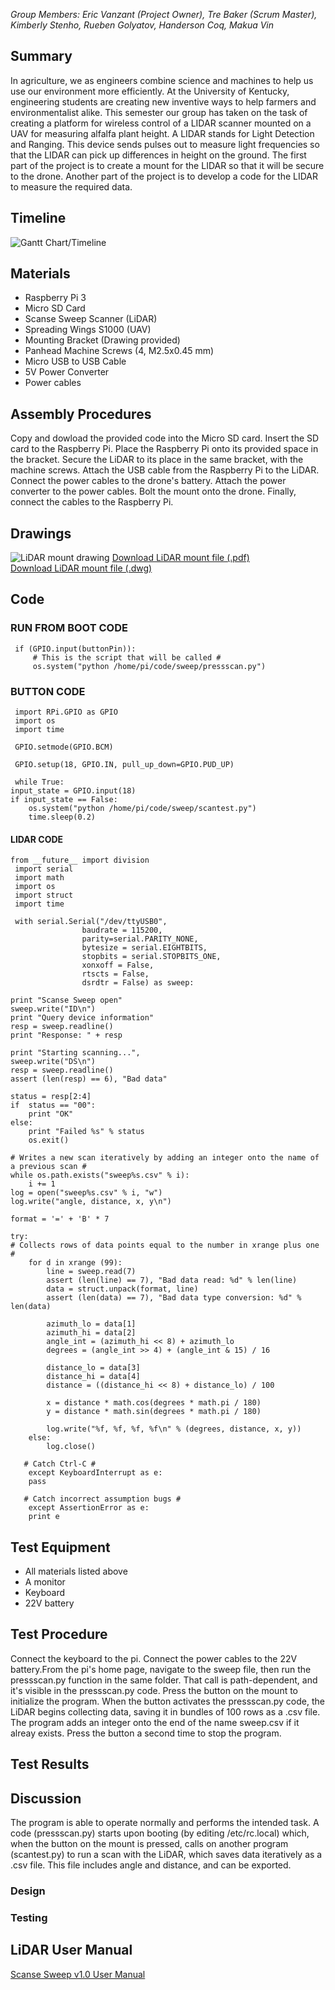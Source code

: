 *Group Members: Eric Vanzant (Project Owner), Tre Baker (Scrum Master), Kimberly Stenho, Rueben Golyatov, Handerson Coq, Makua Vin*

## Summary

In agriculture, we as engineers combine science and machines to help us use our environment more efficiently. At the University of Kentucky, engineering students are creating new inventive ways to help farmers and environmentalist alike. This semester our group has taken on the task of creating a platform for wireless control of a LIDAR scanner mounted on a UAV for measuring alfalfa plant height. A LIDAR stands for Light Detection and Ranging. This device sends pulses out to measure light frequencies so that the LIDAR can pick up differences in height on the ground. The first part of the project is to create a mount for the LIDAR so that it will be secure to the drone. Another part of the project is to develop a code for the LIDAR to measure the required data.


## Timeline

![Gantt Chart/Timeline](https://github.com/emvanzant/PiDAR/blob/master/docs/Gantt%20Chart.png?raw=true)


## Materials
- Raspberry Pi 3
- Micro SD Card
- Scanse Sweep Scanner (LiDAR)
- Spreading Wings S1000 (UAV)
- Mounting Bracket (Drawing provided)
- Panhead Machine Screws (4, M2.5x0.45 mm)
- Micro USB to USB Cable
- 5V Power Converter
- Power cables

## Assembly Procedures
Copy and dowload the provided code into the Micro SD card. Insert the SD card to the Raspberry Pi. Place the Raspberry Pi onto its provided space in the bracket. Secure the LiDAR to its place in the same bracket, with the machine screws. Attach the USB cable from the Raspberry Pi to the LiDAR. Connect the power cables to the drone's battery. Attach the power converter to the power cables. Bolt the mount onto the drone. Finally, connect the cables to the Raspberry Pi.

## Drawings

![LiDAR mount drawing](https://github.com/emvanzant/PiDAR/blob/master/docs/mount%20drawing.jpg?raw=true)
[Download LiDAR mount file (.pdf)](https://github.com/emvanzant/PiDAR/blob/master/docs/LiDAR_mount_sweepclamp_Rev.2.pdf?raw=true)     
[Download LiDAR mount file (.dwg)](https://github.com/emvanzant/PiDAR/blob/master/docs/LiDAR_mount_sweepclamp_Rev.2.dwg?raw=true)


## Code
     
     
### RUN FROM BOOT CODE

     if (GPIO.input(buttonPin)):
         # This is the script that will be called #
         os.system("python /home/pi/code/sweep/pressscan.py")
         
### BUTTON CODE
     
     import RPi.GPIO as GPIO
     import os
     import time
     
     GPIO.setmode(GPIO.BCM)

     GPIO.setup(18, GPIO.IN, pull_up_down=GPIO.PUD_UP)

     while True:
    input_state = GPIO.input(18)
    if input_state == False:
        os.system("python /home/pi/code/sweep/scantest.py")
        time.sleep(0.2)

        
#### LIDAR CODE

    from __future__ import division
     import serial
     import math
     import os
     import struct
     import time

     with serial.Serial("/dev/ttyUSB0",
                    baudrate = 115200, 
                    parity=serial.PARITY_NONE,  
                    bytesize = serial.EIGHTBITS,
                    stopbits = serial.STOPBITS_ONE,
                    xonxoff = False,
                    rtscts = False,
                    dsrdtr = False) as sweep:

    print "Scanse Sweep open"
    sweep.write("ID\n")
    print "Query device information"
    resp = sweep.readline()
    print "Response: " + resp

    print "Starting scanning...",
    sweep.write("DS\n")
    resp = sweep.readline()
    assert (len(resp) == 6), "Bad data"

    status = resp[2:4]
    if  status == "00":
        print "OK"
    else:
        print "Failed %s" % status
        os.exit()
        
    # Writes a new scan iteratively by adding an integer onto the name of a previous scan #    
    while os.path.exists("sweep%s.csv" % i):
        i += 1
    log = open("sweep%s.csv" % i, "w")
    log.write("angle, distance, x, y\n")

    format = '=' + 'B' * 7

    try:
    # Collects rows of data points equal to the number in xrange plus one #
        for d in xrange (99):
            line = sweep.read(7)
            assert (len(line) == 7), "Bad data read: %d" % len(line)
            data = struct.unpack(format, line)
            assert (len(data) == 7), "Bad data type conversion: %d" % len(data)

            azimuth_lo = data[1]
            azimuth_hi = data[2]
            angle_int = (azimuth_hi << 8) + azimuth_lo
            degrees = (angle_int >> 4) + (angle_int & 15) / 16

            distance_lo = data[3]
            distance_hi = data[4]
            distance = ((distance_hi << 8) + distance_lo) / 100

            x = distance * math.cos(degrees * math.pi / 180)
            y = distance * math.sin(degrees * math.pi / 180)

            log.write("%f, %f, %f, %f\n" % (degrees, distance, x, y))
        else:
            log.close()

       # Catch Ctrl-C #
        except KeyboardInterrupt as e:
        pass        

       # Catch incorrect assumption bugs #
        except AssertionError as e:
        print e


## Test Equipment
- All materials listed above
- A monitor
- Keyboard
- 22V battery
## Test Procedure
Connect the keyboard to the pi. Connect the power cables to the 22V battery.From the pi's home page, navigate to the sweep file, then run the pressscan.py function in the same folder. That call is path-dependent, and it's visible in the pressscan.py code. Press the button on the mount to initialize the program. When the button activates the pressscan.py code, the LiDAR begins collecting data, saving it in bundles of 100 rows as a .csv file. The program adds an integer onto the end of the name sweep.csv if it alreay exists. Press the button a second time to stop the program.

## Test Results

## Discussion
The program is able to operate normally and performs the intended task. A code (pressscan.py) starts upon booting (by editing /etc/rc.local) which, when the button on the mount is pressed, calls on another program (scantest.py) to run a scan with the LiDAR, which saves data iteratively as a .csv file. This file includes angle and distance, and can be exported.
### Design

### Testing

## LiDAR User Manual
[Scanse Sweep v1.0 User Manual](https://github.com/emvanzant/PiDAR/blob/master/docs/Sweep_user_manual.pdf)
